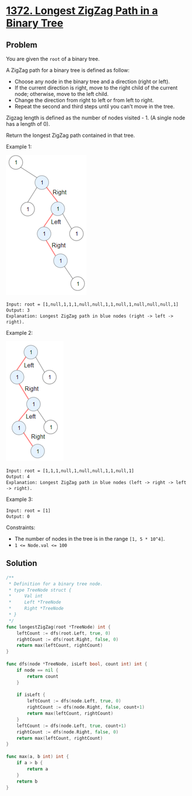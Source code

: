 # [1372. Longest ZigZag Path in a Binary Tree](https://leetcode.com/problems/longest-zigzag-path-in-a-binary-tree/)

## Problem

You are given the `root` of a binary tree.

A ZigZag path for a binary tree is defined as follow:

- Choose any node in the binary tree and a direction (right or left).
- If the current direction is right, move to the right child of the current node; otherwise, move to the left child.
- Change the direction from right to left or from left to right.
- Repeat the second and third steps until you can't move in the tree.

Zigzag length is defined as the number of nodes visited - 1. (A single node has a length of 0).

Return the longest ZigZag path contained in that tree.

Example 1:

![alt text](image.png)

```
Input: root = [1,null,1,1,1,null,null,1,1,null,1,null,null,null,1]
Output: 3
Explanation: Longest ZigZag path in blue nodes (right -> left -> right).
```

Example 2:

![alt text](image-1.png)

```
Input: root = [1,1,1,null,1,null,null,1,1,null,1]
Output: 4
Explanation: Longest ZigZag path in blue nodes (left -> right -> left -> right).
```

Example 3:

```
Input: root = [1]
Output: 0
```

Constraints:

- The number of nodes in the tree is in the range `[1, 5 * 10^4]`.
- `1 <= Node.val <= 100`

## Solution

```go
/**
 * Definition for a binary tree node.
 * type TreeNode struct {
 *     Val int
 *     Left *TreeNode
 *     Right *TreeNode
 * }
 */
func longestZigZag(root *TreeNode) int {
    leftCount := dfs(root.Left, true, 0)
    rightCount := dfs(root.Right, false, 0)
    return max(leftCount, rightCount)
}

func dfs(node *TreeNode, isLeft bool, count int) int {
	if node == nil {
		return count
	}

	if isLeft {
        leftCount := dfs(node.Left, true, 0)
        rightCount := dfs(node.Right, false, count+1)
        return max(leftCount, rightCount)
	}
    leftCount := dfs(node.Left, true, count+1)
    rightCount := dfs(node.Right, false, 0)
    return max(leftCount, rightCount)
}

func max(a, b int) int {
	if a > b {
		return a
	}
	return b
}
```
